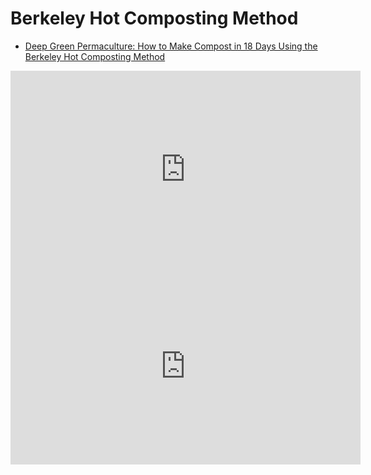 # Berkeley Hot Composting Method

- [Deep Green Permaculture: How to Make Compost in 18 Days Using the Berkeley Hot Composting Method](https://deepgreenpermaculture.com/diy-instructions/hot-compost-composting-in-18-days/)

<iframe width="560" height="315" src="https://www.youtube.com/embed/5g1u1nFazpE" frameborder="0" allow="accelerometer; autoplay; clipboard-write; encrypted-media; gyroscope; picture-in-picture" allowfullscreen></iframe>

<iframe width="560" height="315" src="https://www.youtube.com/embed/ZtMsEylZvqw" frameborder="0" allow="accelerometer; autoplay; clipboard-write; encrypted-media; gyroscope; picture-in-picture" allowfullscreen></iframe>